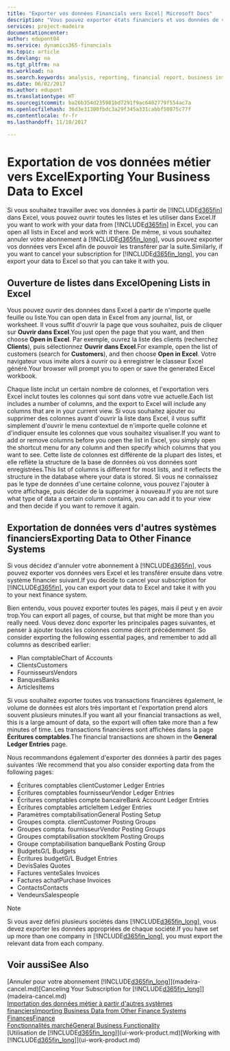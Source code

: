 ```yaml
---
title: "Exporter vos données Financials vers Excel| Microsoft Docs"
description: "Vous pouvez exporter états financiers et vos données de veille économique de Dynamics 365 Business edition vers Excel, ou ouvrir vos données Financials dans Excel."
services: project-madeira
documentationcenter: 
author: edupont04
ms.service: dynamics365-financials
ms.topic: article
ms.devlang: na
ms.tgt_pltfrm: na
ms.workload: na
ms.search.keywords: analysis, reporting, financial report, business intelligence, BI, Excel
ms.date: 06/02/2017
ms.author: edupont
ms.translationtype: HT
ms.sourcegitcommit: ba26b354d235981bd7291f9ac6402779f554ac7a
ms.openlocfilehash: 36d3e31300fbdc3a29f345a331cabbf50875c77f
ms.contentlocale: fr-fr
ms.lasthandoff: 11/10/2017

---
```

# <a name="exporting-your-business-data-to-excel"></a><span data-ttu-id="5be44-103">Exportation de vos données métier vers Excel</span><span class="sxs-lookup"><span data-stu-id="5be44-103">Exporting Your Business Data to Excel</span></span>
<span data-ttu-id="5be44-104">Si vous souhaitez travailler avec vos données à partir de [!INCLUDE[d365fin](includes/d365fin_md.md)] dans Excel, vous pouvez ouvrir toutes les listes et les utiliser dans Excel.</span><span class="sxs-lookup"><span data-stu-id="5be44-104">If you want to work with your data from [!INCLUDE[d365fin](includes/d365fin_md.md)] in Excel, you can open all lists in Excel and work with it there.</span></span> <span data-ttu-id="5be44-105">De même, si vous souhaitez annuler votre abonnement à [!INCLUDE[d365fin_long](includes/d365fin_long_md.md)], vous pouvez exporter vos données vers Excel afin de pouvoir les transférer par la suite.</span><span class="sxs-lookup"><span data-stu-id="5be44-105">Similarly, if you want to cancel your subscription for [!INCLUDE[d365fin_long](includes/d365fin_long_md.md)], you can export your data to Excel so that you can take it with you.</span></span>

## <a name="opening-lists-in-excel"></a><span data-ttu-id="5be44-106">Ouverture de listes dans Excel</span><span class="sxs-lookup"><span data-stu-id="5be44-106">Opening Lists in Excel</span></span>
<span data-ttu-id="5be44-107">Vous pouvez ouvrir des données dans Excel à partir de n'importe quelle feuille ou liste.</span><span class="sxs-lookup"><span data-stu-id="5be44-107">You can open data in Excel from any journal, list, or worksheet.</span></span> <span data-ttu-id="5be44-108">Il vous suffit d'ouvrir la page que vous souhaitez, puis de cliquer sur **Ouvrir dans Excel**.</span><span class="sxs-lookup"><span data-stu-id="5be44-108">You just open the page that you want, and then choose **Open in Excel**.</span></span> <span data-ttu-id="5be44-109">Par exemple, ouvrez la liste des clients (recherchez **Clients**), puis sélectionnez **Ouvrir dans Excel**.</span><span class="sxs-lookup"><span data-stu-id="5be44-109">For example, open the list of customers (search for **Customers**), and then choose **Open in Excel**.</span></span> <span data-ttu-id="5be44-110">Votre navigateur vous invite alors à ouvrir ou à enregistrer le classeur Excel généré.</span><span class="sxs-lookup"><span data-stu-id="5be44-110">Your browser will prompt you to open or save the generated Excel workbook.</span></span>  

<span data-ttu-id="5be44-111">Chaque liste inclut un certain nombre de colonnes, et l'exportation vers Excel inclut toutes les colonnes qui sont dans votre vue actuelle.</span><span class="sxs-lookup"><span data-stu-id="5be44-111">Each list includes a number of columns, and the export to Excel will include any columns that are in your current view.</span></span> <span data-ttu-id="5be44-112">Si vous souhaitez ajouter ou supprimer des colonnes avant d'ouvrir la liste dans Excel, il vous suffit simplement d'ouvrir le menu contextuel de n'importe quelle colonne et d'indiquer ensuite les colonnes que vous souhaitez visualiser.</span><span class="sxs-lookup"><span data-stu-id="5be44-112">If you want to add or remove columns before you open the list in Excel, you simply open the shortcut menu for any column and then specify which columns that you want to see.</span></span> <span data-ttu-id="5be44-113">Cette liste de colonnes est différente de la plupart des listes, et elle reflète la structure de la base de données où vos données sont enregistrées.</span><span class="sxs-lookup"><span data-stu-id="5be44-113">This list of columns is different for most lists, and it reflects the structure in the database where your data is stored.</span></span> <span data-ttu-id="5be44-114">Si vous ne connaissez pas le type de données d'une certaine colonne, vous pouvez l'ajouter à votre affichage, puis décider de la supprimer à nouveau.</span><span class="sxs-lookup"><span data-stu-id="5be44-114">If you are not sure what type of data a certain column contains, you can add it to your view and then decide if you want to remove it again.</span></span>  

## <a name="exporting-data-to-other-finance-systems"></a><span data-ttu-id="5be44-115">Exportation de données vers d'autres systèmes financiers</span><span class="sxs-lookup"><span data-stu-id="5be44-115">Exporting Data to Other Finance Systems</span></span>
<span data-ttu-id="5be44-116">Si vous décidez d'annuler votre abonnement à [!INCLUDE[d365fin](includes/d365fin_md.md)], vous pouvez exporter vos données vers Excel et les transférer ensuite dans votre système financier suivant.</span><span class="sxs-lookup"><span data-stu-id="5be44-116">If you decide to cancel your subscription for [!INCLUDE[d365fin](includes/d365fin_md.md)], you can export your data to Excel and take it with you to your next finance system.</span></span>  

<span data-ttu-id="5be44-117">Bien entendu, vous pouvez exporter toutes les pages, mais il peut y en avoir trop.</span><span class="sxs-lookup"><span data-stu-id="5be44-117">You can export all pages, of course, but that might be more than you really need.</span></span> <span data-ttu-id="5be44-118">Vous devez donc exporter les principales pages suivantes, et penser à ajouter toutes les colonnes comme décrit précédemment :</span><span class="sxs-lookup"><span data-stu-id="5be44-118">So consider exporting the following essential pages, and remember to add all columns as described earlier:</span></span>  

* <span data-ttu-id="5be44-119">Plan comptable</span><span class="sxs-lookup"><span data-stu-id="5be44-119">Chart of Accounts</span></span>  
* <span data-ttu-id="5be44-120">Clients</span><span class="sxs-lookup"><span data-stu-id="5be44-120">Customers</span></span>  
* <span data-ttu-id="5be44-121">Fournisseurs</span><span class="sxs-lookup"><span data-stu-id="5be44-121">Vendors</span></span>  
* <span data-ttu-id="5be44-122">Banques</span><span class="sxs-lookup"><span data-stu-id="5be44-122">Banks</span></span>  
* <span data-ttu-id="5be44-123">Articles</span><span class="sxs-lookup"><span data-stu-id="5be44-123">Items</span></span>  

<span data-ttu-id="5be44-124">Si vous souhaitez exporter toutes vos transactions financières également, le volume de données est alors très important et l'exportation prend alors souvent plusieurs minutes.</span><span class="sxs-lookup"><span data-stu-id="5be44-124">If you want all your financial transactions as well, this is a large amount of data, so the export will often take more than a few minutes of time.</span></span> <span data-ttu-id="5be44-125">Les transactions financières sont affichées dans la page **Écritures comptables**.</span><span class="sxs-lookup"><span data-stu-id="5be44-125">The financial transactions are shown in the **General Ledger Entries** page.</span></span>  

<span data-ttu-id="5be44-126">Nous recommandons également d'exporter des données à partir des pages suivantes :</span><span class="sxs-lookup"><span data-stu-id="5be44-126">We recommend that you also consider exporting data from the following pages:</span></span>  

* <span data-ttu-id="5be44-127">Écritures comptables client</span><span class="sxs-lookup"><span data-stu-id="5be44-127">Customer Ledger Entries</span></span>  
* <span data-ttu-id="5be44-128">Écritures comptables fournisseur</span><span class="sxs-lookup"><span data-stu-id="5be44-128">Vendor Ledger Entries</span></span>  
* <span data-ttu-id="5be44-129">Écritures comptables compte bancaire</span><span class="sxs-lookup"><span data-stu-id="5be44-129">Bank Account Ledger Entries</span></span>  
* <span data-ttu-id="5be44-130">Écritures comptables article</span><span class="sxs-lookup"><span data-stu-id="5be44-130">Item Ledger Entries</span></span>  
* <span data-ttu-id="5be44-131">Paramètres comptabilisation</span><span class="sxs-lookup"><span data-stu-id="5be44-131">General Posting Setup</span></span>  
* <span data-ttu-id="5be44-132">Groupes compta. client</span><span class="sxs-lookup"><span data-stu-id="5be44-132">Customer Posting Groups</span></span>  
* <span data-ttu-id="5be44-133">Groupes compta. fournisseur</span><span class="sxs-lookup"><span data-stu-id="5be44-133">Vendor Posting Groups</span></span>  
* <span data-ttu-id="5be44-134">Groupes comptabilisation stock</span><span class="sxs-lookup"><span data-stu-id="5be44-134">Item Posting Groups</span></span>  
* <span data-ttu-id="5be44-135">Groupe comptabilisation banque</span><span class="sxs-lookup"><span data-stu-id="5be44-135">Bank Posting Group</span></span>  
* <span data-ttu-id="5be44-136">Budgets</span><span class="sxs-lookup"><span data-stu-id="5be44-136">G/L Budgets</span></span>  
* <span data-ttu-id="5be44-137">Écritures budget</span><span class="sxs-lookup"><span data-stu-id="5be44-137">G/L Budget Entries</span></span>  
* <span data-ttu-id="5be44-138">Devis</span><span class="sxs-lookup"><span data-stu-id="5be44-138">Sales Quotes</span></span>  
* <span data-ttu-id="5be44-139">Factures vente</span><span class="sxs-lookup"><span data-stu-id="5be44-139">Sales Invoices</span></span>  
* <span data-ttu-id="5be44-140">Factures achat</span><span class="sxs-lookup"><span data-stu-id="5be44-140">Purchase Invoices</span></span>  
* <span data-ttu-id="5be44-141">Contacts</span><span class="sxs-lookup"><span data-stu-id="5be44-141">Contacts</span></span>  
* <span data-ttu-id="5be44-142">Vendeurs</span><span class="sxs-lookup"><span data-stu-id="5be44-142">Salespeople</span></span>  

> [!NOTE]  
>   <span data-ttu-id="5be44-143">Si vous avez défini plusieurs sociétés dans [!INCLUDE[d365fin_long](includes/d365fin_long_md.md)], vous devez exporter les données appropriées de chaque société.</span><span class="sxs-lookup"><span data-stu-id="5be44-143">If you have set up more than one company in [!INCLUDE[d365fin_long](includes/d365fin_long_md.md)], you must export the relevant data from each company.</span></span>

## <a name="see-also"></a><span data-ttu-id="5be44-144">Voir aussi</span><span class="sxs-lookup"><span data-stu-id="5be44-144">See Also</span></span>
<span data-ttu-id="5be44-145">[Annuler pour votre abonnement [!INCLUDE[d365fin_long](includes/d365fin_long_md.md)]](madeira-cancel.md)</span><span class="sxs-lookup"><span data-stu-id="5be44-145">[Canceling Your Subscription for [!INCLUDE[d365fin_long](includes/d365fin_long_md.md)]](madeira-cancel.md)</span></span>  
[<span data-ttu-id="5be44-146">Importation des données métier à partir d'autres systèmes financiers</span><span class="sxs-lookup"><span data-stu-id="5be44-146">Importing Business Data from Other Finance Systems</span></span>](upload-data.md)  
[<span data-ttu-id="5be44-147">Finances</span><span class="sxs-lookup"><span data-stu-id="5be44-147">Finance</span></span>](finance.md)  
[<span data-ttu-id="5be44-148">Fonctionnalités marché</span><span class="sxs-lookup"><span data-stu-id="5be44-148">General Business Functionality</span></span>](ui-across-business-areas.md)  
<span data-ttu-id="5be44-149">[Utilisation de [!INCLUDE[d365fin_long](includes/d365fin_long_md.md)]](ui-work-product.md)</span><span class="sxs-lookup"><span data-stu-id="5be44-149">[Working with [!INCLUDE[d365fin_long](includes/d365fin_long_md.md)]](ui-work-product.md)</span></span>  

